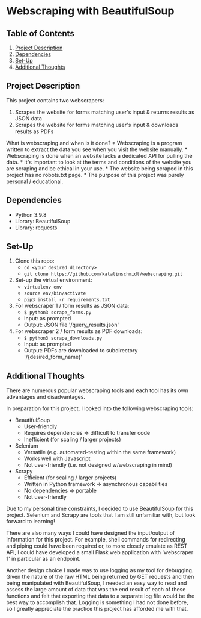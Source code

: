 # Webscraping with BeautifulSoup

## Table of Contents
1. [Project Description](#project-description)
2. [Dependencies](#dependencies)
3. [Set-Up](#set-up)
4. [Additional Thoughts](#additonal-thoughts)

## Project Description
This project contains two webscrapers:
1) Scrapes the website for forms matching user's input & returns results as JSON data
2) Scrapes the website for forms matching user's input & downloads results as PDFs

What is webscraping and when is it done?
    * Webscraping is a program written to extract the data you see when you visit the website manually. 
    * Webscraping is done when an website lacks a dedicated API for pulling the data. 
    * It's important to look at the terms and conditions of the website you are scraping and be ethical in your use.
        * The website being scraped in this project has no robots.txt page.
        * The purpose of this project was purely personal / educational. 

## Dependencies
* Python 3.9.8
* Library: BeautifulSoup
* Library: requests

## Set-Up
1. Clone this repo:
    * `cd <your_desired_directory>`
    * `git clone https://github.com/katalinschmidt/webscraping.git`
2. Set-up the virtual environment:
    * `virtualenv env`
    * `source env/bin/activate`
    * `pip3 install -r requirements.txt`
3. For webscraper 1 / form results as JSON data:
    * `$ python3 scrape_forms.py`
    * Input: as prompted
    * Output: JSON file '/query_results.json'
4. For webscraper 2 / form results as PDF downloads:
    * `$ python3 scrape_downloads.py`
    * Input: as prompted
    * Output: PDFs are downloaded to subdirectory '/{desired_form_name}'

## Additional Thoughts
There are numerous popular webscraping tools and each tool has its own advantages and disadvantages.

In preparation for this project, I looked into the following webscraping tools:
* BeautifulSoup
    * User-friendly
    * Requires dependencies => difficult to transfer code
    * Inefficient (for scaling / larger projects)
* Selenium
    * Versatile (e.g. automated-testing within the same framework)
    * Works well with Javascript
    * Not user-friendly (i.e. not designed w/webscraping in mind)
* Scrapy
    * Efficient (for scaling / larger projects)
    * Written in Python framework => asynchronous capabilities
    * No dependencies => portable
    * Not user-friendly

Due to my personal time constraints, I decided to use BeautifulSoup for this project.
Selenium and Scrapy are tools that I am still unfamiliar with, but look forward to learning!

There are also many ways I could have designed the input/output of information for this project.
For example, shell commands for redirecting and piping could have been required or, to more closely emulate as REST API,
I could have developed a small Flask web application with 'webscraper 1' in particular as an endpoint.

Another design choice I made was to use logging as my tool for debugging.
Given the nature of the raw HTML being returned by GET requests and then being manipulated with BeautifulSoup,
I needed an easy way to read and assess the large amount of data that was the end result of each of these functions and
felt that exporting that data to a separate log file would be the best way to accomplish that.
Logging is something I had not done before, so I greatly appreciate the practice this project has afforded me with that. 
